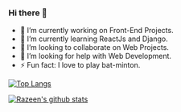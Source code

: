### Hi there 👋

- 🔭 I’m currently working on Front-End Projects.
- 🌱 I’m currently learning ReactJs and Django.
- 👯 I’m looking to collaborate on Web Projects.
- 🤔 I’m looking for help with Web Development.
- ⚡ Fun fact: I love to play bat-minton.

[![Top Langs](https://github-readme-stats.vercel.app/api/top-langs/?username=Razeen-Shaikh)](https://github.com/anuraghazra/github-readme-stats)

[![Razeen's github stats](https://github-readme-stats.vercel.app/api?username=Razeen-Shaikh)](https://github.com/anuraghazra/github-readme-stats)
